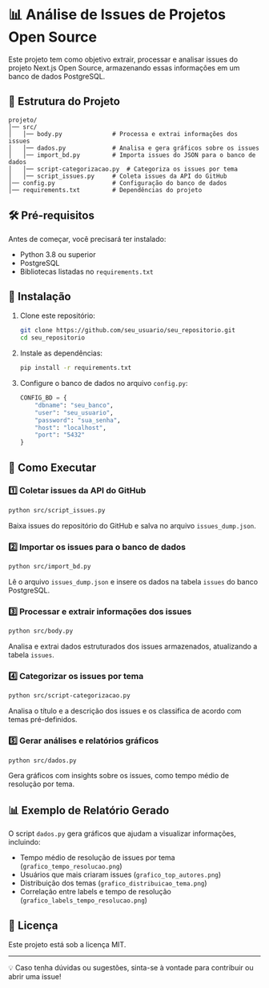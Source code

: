 # 📊 Análise de Issues de Projetos Open Source

Este projeto tem como objetivo extrair, processar e analisar issues do projeto Next.js Open Source, armazenando essas informações em um banco de dados PostgreSQL.

## 📁 Estrutura do Projeto

```
projeto/
│── src/
│   │── body.py              # Processa e extrai informações dos issues
│   │── dados.py             # Analisa e gera gráficos sobre os issues
│   │── import_bd.py         # Importa issues do JSON para o banco de dados
│   │── script-categorizacao.py  # Categoriza os issues por tema
│   │── script_issues.py     # Coleta issues da API do GitHub
│── config.py                # Configuração do banco de dados
│── requirements.txt         # Dependências do projeto
```

## 🛠️ Pré-requisitos

Antes de começar, você precisará ter instalado:
- Python 3.8 ou superior
- PostgreSQL
- Bibliotecas listadas no `requirements.txt`

## 🚀 Instalação

1. Clone este repositório:
   ```sh
   git clone https://github.com/seu_usuario/seu_repositorio.git
   cd seu_repositorio
   ```

2. Instale as dependências:
   ```sh
   pip install -r requirements.txt
   ```

3. Configure o banco de dados no arquivo `config.py`:
   ```python
   CONFIG_BD = {
       "dbname": "seu_banco",
       "user": "seu_usuario",
       "password": "sua_senha",
       "host": "localhost",
       "port": "5432"
   }
   ```

## 📌 Como Executar

### 1️⃣ Coletar issues da API do GitHub
```sh
python src/script_issues.py
```
Baixa issues do repositório do GitHub e salva no arquivo `issues_dump.json`.

### 2️⃣ Importar os issues para o banco de dados
```sh
python src/import_bd.py
```
Lê o arquivo `issues_dump.json` e insere os dados na tabela `issues` do banco PostgreSQL.

### 3️⃣ Processar e extrair informações dos issues
```sh
python src/body.py
```
Analisa e extrai dados estruturados dos issues armazenados, atualizando a tabela `issues`.

### 4️⃣ Categorizar os issues por tema
```sh
python src/script-categorizacao.py
```
Analisa o título e a descrição dos issues e os classifica de acordo com temas pré-definidos.

### 5️⃣ Gerar análises e relatórios gráficos
```sh
python src/dados.py
```
Gera gráficos com insights sobre os issues, como tempo médio de resolução por tema.

## 📊 Exemplo de Relatório Gerado

O script `dados.py` gera gráficos que ajudam a visualizar informações, incluindo:
- Tempo médio de resolução de issues por tema (`grafico_tempo_resolucao.png`)
- Usuários que mais criaram issues (`grafico_top_autores.png`)
- Distribuição dos temas (`grafico_distribuicao_tema.png`)
- Correlação entre labels e tempo de resolução (`grafico_labels_tempo_resolucao.png`)

## 📝 Licença

Este projeto está sob a licença MIT.

---

💡 Caso tenha dúvidas ou sugestões, sinta-se à vontade para contribuir ou abrir uma issue!

